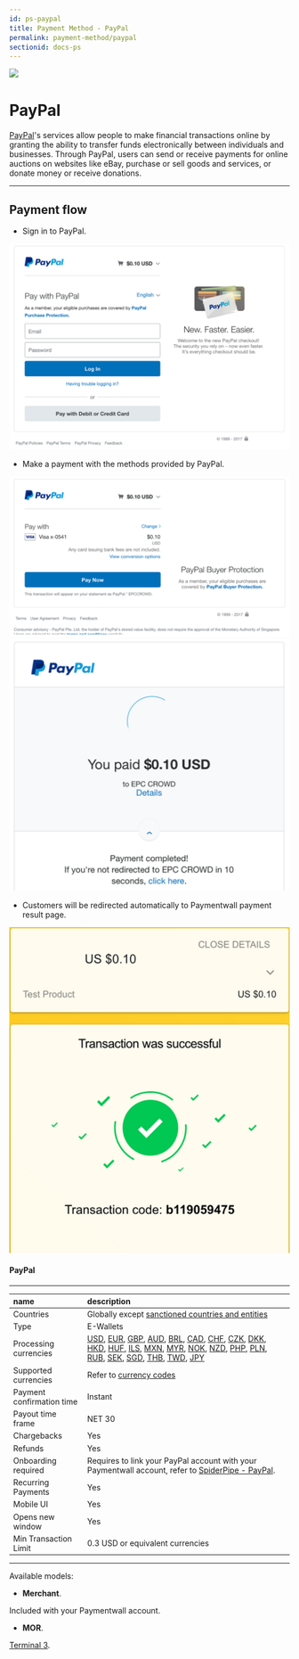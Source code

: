 ```yaml
---
id: ps-paypal
title: Payment Method - PayPal
permalink: payment-method/paypal
sectionid: docs-ps
---
```


<div class="docs-ps-header">
    <div class="docs-ps-logo">
        <img src="https://api.paymentwall.com/images/ps_logos/pm_paypal.png">
    </div>
    <h1>PayPal</h1>
</div>

<div class="docs-ps-body" markdown="1">

<div class="docs-ps-instructions" markdown="1">

[PayPal](https://en.wikipedia.org/wiki/PayPal)'s services allow people to make financial transactions online by granting the ability to transfer funds electronically between individuals and businesses. Through PayPal, users can send or receive payments for online auctions on websites like eBay, purchase or sell goods and services, or donate money or receive donations. 

*** 

## Payment flow

* Sign in to PayPal.

<div class="docs-img docs-medium-img">
    <img src="/textures/pic/payment-system/e-wallet/paypal/paypal_signin.png">
</div>

* Make a payment with the methods provided by PayPal.

<div class="docs-img docs-medium-img">
    <img src="/textures/pic/payment-system/e-wallet/paypal/paypal_checkout.png">
</div>

<div class="docs-img docs-medium-img">
    <img src="/textures/pic/payment-system/e-wallet/paypal/paypal_processing.png">
</div>

* Customers will be redirected automatically to Paymentwall payment result page.

<div class="docs-img docs-medium-img">
    <img src="/textures/pic/payment-system/e-wallet/paypal/paypal_thankyou.png">
</div>

</div>

<div class="docs-ps-attributes" markdown="1">
<div class="docs-ps-attributes-body" markdown="1">

#### PayPal

***

|name|description|
|:--|:--|
|Countries| Globally except [sanctioned countries and entities](https://www.paymentwall.com/faq/sanctioned-countries-and-entities)|
|Type|E-Wallets|
|Processing currencies|[USD](https://en.wikipedia.org/wiki/United_States_dollar), [EUR](https://en.wikipedia.org/wiki/Euro), [GBP](https://en.wikipedia.org/wiki/Pound_sterling), [AUD](https://en.wikipedia.org/wiki/Australian_dollar), [BRL](https://en.wikipedia.org/wiki/Brazilian_real), [CAD](https://en.wikipedia.org/wiki/Canadian_dollar), [CHF](https://en.wikipedia.org/wiki/Swiss_franc), [CZK](https://en.wikipedia.org/wiki/Czech_koruna), [DKK](https://en.wikipedia.org/wiki/Danish_krone), [HKD](https://en.wikipedia.org/wiki/Hong_Kong_dollar), [HUF](https://en.wikipedia.org/wiki/Hungarian_forint), [ILS](https://en.wikipedia.org/wiki/Israeli_new_shekel), [MXN](https://en.wikipedia.org/wiki/Mexican_peso), [MYR](https://en.wikipedia.org/wiki/Malaysian_ringgit), [NOK](https://en.wikipedia.org/wiki/Norwegian_krone), [NZD](https://en.wikipedia.org/wiki/New_Zealand_dollar), [PHP](https://en.wikipedia.org/wiki/Philippine_peso), [PLN](https://en.wikipedia.org/wiki/Polish_złoty), [RUB](https://en.wikipedia.org/wiki/Russian_ruble), [SEK](https://en.wikipedia.org/wiki/Swedish_krona), [SGD](https://en.wikipedia.org/wiki/Singapore_dollar), [THB](https://en.wikipedia.org/wiki/Thai_baht), [TWD](https://en.wikipedia.org/wiki/New_Taiwan_dollar), [JPY](https://en.wikipedia.org/wiki/Japanese_yen)|
|Supported currencies| Refer to [currency codes](/reference/currencies)|
|Payment confirmation time|Instant|
|Payout time frame|NET 30|
|Chargebacks|Yes|
|Refunds|Yes|
|Onboarding required|Requires to link your PayPal account with your Paymentwall account, refer to [SpiderPipe - PayPal](/guides/spiderpipe/paypal).|
|Recurring Payments|Yes|
|Mobile UI|Yes|
|Opens new window|Yes|
|Min Transaction Limit|0.3 USD or equivalent currencies|

***

Available models:

* **Merchant**.

Included with your Paymentwall account.

* **MOR**.

[Terminal 3](https://www.terminal3.com/).

</div>
</div>

</div>